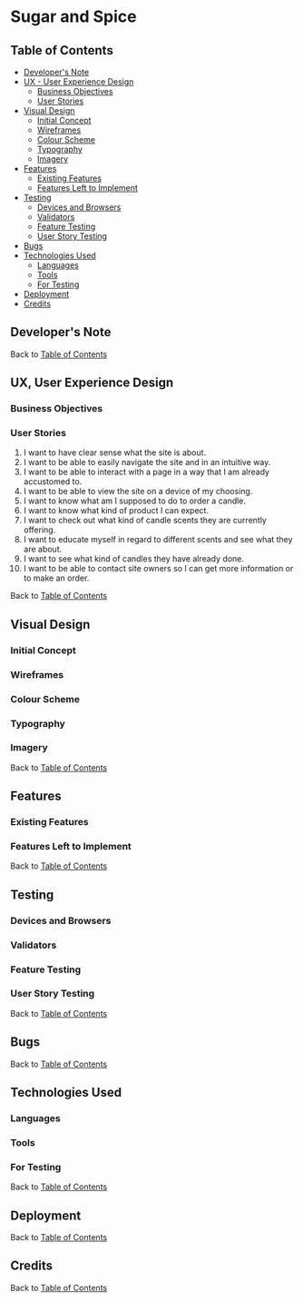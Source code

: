 # Sugar and Spice


## **Table of Contents**

- [Developer's Note](#developers-note)
- [UX - User Experience Design](#ux-user-experience-design)
  - [Business Objectives](#business-objectives)
  - [User Stories](#user-stories)
- [Visual Design](#visual-design)
  - [Initial Concept](#initial-concept)
  - [Wireframes](#wireframes)
  - [Colour Scheme](#colour-scheme)
  - [Typography](#typography)
  - [Imagery](#imagery)
- [Features](#features)
  - [Existing Features](#existing-features)
  - [Features Left to Implement](#features-left-to-implement)
- [Testing](#testing)
  - [Devices and Browsers](#devices-and-browsers)
  - [Validators](#validators)
  - [Feature Testing](#feature-testing)
  - [User Story Testing](#user-story-testing)
- [Bugs](#bugs)
- [Technologies Used](#technologies-used)
  - [Languages](#languages)
  - [Tools](#tools)
  - [For Testing](#for-testing)
- [Deployment](#deployment)
- [Credits](#credits)


## **Developer's Note**
Back to [Table of Contents](#table-of-contents)


## **UX, User Experience Design**


### **Business Objectives**

### **User Stories**
1. I want to have clear sense what the site is about.
2. I want to be able to easily navigate the site and in an intuitive way.
3. I want to be able to interact with a page in a way that I am already accustomed to.
4. I want to be able to view the site on a device of my choosing.
5. I want to know what am I supposed to do to order a candle.
6. I want to know what kind of product I can expect.
7. I want to check out what kind of candle scents they are currently offering.
8. I want to educate myself in regard to different scents and see what they are about.
9. I want to see what kind of candles they have already done.
10. I want to be able to contact site owners so I can get more information or to make an order.

Back to [Table of Contents](#table-of-contents)


## **Visual Design**


### **Initial Concept**

### **Wireframes**

### **Colour Scheme**

### **Typography**

### **Imagery**
Back to [Table of Contents](#table-of-contents)


## **Features**


### **Existing Features**

### **Features Left to Implement**
Back to [Table of Contents](#table-of-contents)


## **Testing**


### **Devices and Browsers**

### **Validators**

### **Feature Testing**

### **User Story Testing**
Back to [Table of Contents](#table-of-contents)


## **Bugs**
Back to [Table of Contents](#table-of-contents)


## **Technologies Used**


### **Languages**

### **Tools**

### **For Testing**
Back to [Table of Contents](#table-of-contents)


## **Deployment**
Back to [Table of Contents](#table-of-contents)


## **Credits**
Back to [Table of Contents](#table-of-contents)